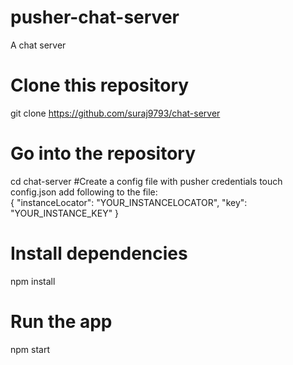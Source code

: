 # pusher-chat-server
A chat server

# Clone this repository
git clone https://github.com/suraj9793/chat-server
# Go into the repository
cd chat-server
#Create a config file with pusher credentials
touch config.json
add following to the file:  
    {
        "instanceLocator": "YOUR_INSTANCELOCATOR",
        "key": "YOUR_INSTANCE_KEY"
    }
# Install dependencies
npm install
# Run the app
npm start
```
